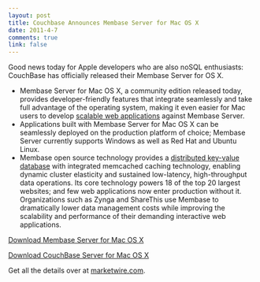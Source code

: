 ```yaml
--- 
layout: post
title: Couchbase Announces Membase Server for Mac OS X
date: 2011-4-7
comments: true
link: false
---
```

Good news today for Apple developers who are also noSQL enthusiasts: CouchBase has officially released their Membase Server for OS X.
<ul>
	<li>Membase Server for Mac OS X, a community edition released today, provides developer-friendly features that integrate seamlessly and take full advantage of the operating system, making it even easier for Mac users to develop <a href="http://ctt.marketwire.com/?release=740090&amp;id=212863&amp;type=1&amp;url=http%3a%2f%2fcouchbase.com%2f">scalable web applications</a> against Membase Server.</li>
	<li>Applications built with Membase Server for Mac OS X can be seamlessly deployed on the production platform of choice; Membase Server currently supports Windows as well as Red Hat and Ubuntu Linux.</li>
	<li>Membase open source technology provides a <a href="http://ctt.marketwire.com/?release=740090&amp;id=212866&amp;type=1&amp;url=http%3a%2f%2fcouchbase.com%2f">distributed key-value database</a> with integrated memcached caching technology, enabling dynamic cluster elasticity and sustained low-latency, high-throughput data operations. Its core technology powers 18 of the top 20 largest websites; and few web applications now enter production without it. Organizations such as Zynga and ShareThis use Membase to dramatically lower data management costs while improving the scalability and performance of their demanding interactive web applications.</li>
</ul>
<a href="http://ctt.marketwire.com/?release=740090&amp;id=212872&amp;type=1&amp;url=http%3a%2f%2finfo.membase.com%2fmembaseCEdownload.html">Download Membase Server for Mac OS X</a>

<a href="http://ctt.marketwire.com/?release=740090&amp;id=212875&amp;type=1&amp;url=http%3a%2f%2finfo.membase.com%2fcouchbaseCEdownload.html">Download CouchBase Server for Mac OS X</a>

Get all the details over at <a href="http://www.marketwire.com/press-release/Couchbase-Announces-Membase-Server-for-Mac-OS-X-1421892.htm">marketwire.com</a>.
